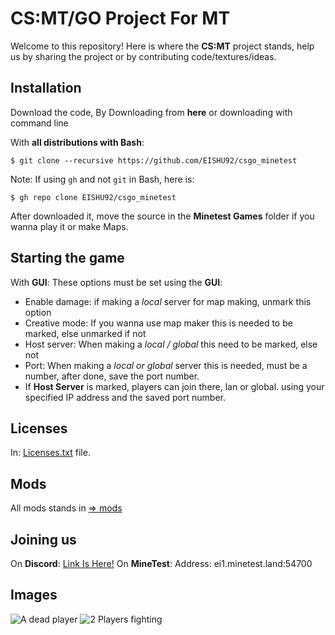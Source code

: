 # CS:MT/GO Project For MT
Welcome to this repository! Here is where the **CS:MT** project stands, help us by sharing the project or by contributing code/textures/ideas. 
## Installation
Download the code, By Downloading from **here** or downloading with command line

With **all distributions with Bash**:

    $ git clone --recursive https://github.com/EISHU92/csgo_minetest
Note: If using `gh`  and not `git` in Bash, here is:

    $ gh repo clone EISHU92/csgo_minetest

After downloaded it, move the source in the **Minetest Games** folder if you wanna play it or make Maps.

## Starting the game
With **GUI**:
These options must be set using the **GUI**:

 - Enable damage: if making a _local_ server for map making, unmark this option
 - Creative mode: If you wanna use map maker this is needed to be marked, else unmarked if not
 - Host server: When making a _local / global_ this need to be marked, else not
 - Port: When making a _local or global_ server this is needed, must be a number, after done, save the port number.
 - If **Host Server** is marked, players can join there, lan or global. using your specified IP address and the saved port number.
## Licenses
In: [Licenses.txt](Licenses.txt/) file.
## Mods
All mods stands in [⇒ mods](mods/)
## Joining us
 On **Discord**: [Link Is Here!](https://discord.gg/EWRYqfKXP8)
 On **MineTest**: Address: ei1.minetest.land:54700

## Images
![A dead player](https://github.com/EISHU92/csgo_minetest/blob/bbad1191b52c151a6aad1dab64eb1f8012572ae2/screenshots/screenshot1.png)
![2 Players fighting](https://github.com/EISHU92/csgo_minetest/blob/bbad1191b52c151a6aad1dab64eb1f8012572ae2/screenshots/screenshot2.png)
 

